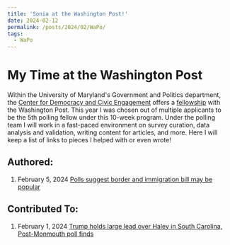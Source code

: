 ```yaml
---
title: 'Sonia at the Washington Post!'
date: 2024-02-12
permalink: /posts/2024/02/WaPo/
tags:
  - WaPo
---
```


# My Time at the Washington Post

Within the University of Maryland's Government and Politics department, the [Center for Democracy and Civic Engagement](https://cdce.umd.edu/) offers a [fellowship](https://cdce.umd.edu/news/there%E2%80%99s-bsos-team-taking-pulse-american-opinion) with the Washington Post. 
This year I was chosen out of multiple applicants to be the 5th polling fellow under this 10-week program. Under the polling team I will work in a fast-paced environment on survey curation, data analysis and validation, writing content for articles, and more. Here I will keep a list of links to pieces I helped with or even wrote!

## Authored: 

1. February 5, 2024 [Polls suggest border and immigration bill may be popular](https://www.washingtonpost.com/politics/2024/02/05/2024-election-campaign-updates/#link-3WPJBBBFOFAAVABK6HZEUQJOIQ)

## Contributed To: 

1. February 1, 2024 [Trump holds large lead over Haley in South Carolina, Post-Monmouth poll finds](https://www.washingtonpost.com/politics/2024/02/01/south-carolina-poll-post-monmouth/)

